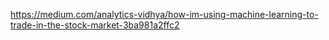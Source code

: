 https://medium.com/analytics-vidhya/how-im-using-machine-learning-to-trade-in-the-stock-market-3ba981a2ffc2
